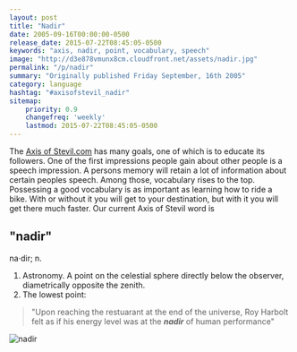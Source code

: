 ```yaml
---
layout: post
title: "Nadir"
date: 2005-09-16T00:00:00-0500
release_date: 2015-07-22T08:45:05-0500
keywords: "axis, nadir, point, vocabulary, speech"
image: "http://d3e878vmunx8cm.cloudfront.net/assets/nadir.jpg"
permalink: "/p/nadir"
summary: "Originally published Friday September, 16th 2005"
category: language
hashtag: "#axisofstevil_nadir"
sitemap:
    priority: 0.9
    changefreq: 'weekly'
    lastmod: 2015-07-22T08:45:05-0500
---
```


[id_1]: http://d3e878vmunx8cm.cloudfront.net/assets/nadir.jpg "nadir"
The [Axis of Stevil.com](/ "Axis of Stevil.com") has many goals, one of which is to educate its followers. One of the first impressions people gain about other people is a speech impression. A persons memory will retain a lot of information about certain peoples speech. Among those, vocabulary rises to the top. Possessing a good vocabulary is as important as learning how to ride a bike. With or without it you will get to your destination, but with it you will get there much faster. Our current Axis of Stevil word is

## "nadir" ##

na·dir; n.

1. Astronomy. A point on the celestial sphere directly below the observer, diametrically opposite the zenith.
2. The lowest point:
 
> "Upon reaching the restuarant at the end of the universe, Roy Harbolt felt as if his energy level was at the ***nadir*** of human performance"

![nadir][id_1]
